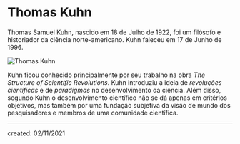 # Thomas Kuhn
Thomas Samuel Kuhn, nascido em 18 de Julho de 1922, foi um filósofo e historiador da ciência norte-americano. Kuhn faleceu em 17 de Junho de 1996.

![Thomas Kuhn](thomaskuhn.jpg)

Kuhn ficou conhecido principalmente por seu trabalho na obra *The Structure of Scientific Revolutions*. Kuhn introduziu a ideia de *revoluções científicas* e de *paradigmas* no desenvolvimento da ciência. Além disso, segundo Kuhn o desenvolvimento científico não se dá apenas em critérios objetivos, mas também por uma fundação subjetiva da visão de mundo dos pesquisadores e membros de uma comunidade científica.

---

created: 02/11/2021

